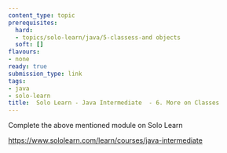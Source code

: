 ```yaml
---
content_type: topic
prerequisites:
  hard:
  - topics/solo-learn/java/5-classess-and objects
  soft: []
flavours:
- none
ready: true
submission_type: link
tags:
- java
- solo-learn
title:  Solo Learn - Java Intermediate  - 6. More on Classes
---
```


Complete the above mentioned module on Solo Learn

https://www.sololearn.com/learn/courses/java-intermediate